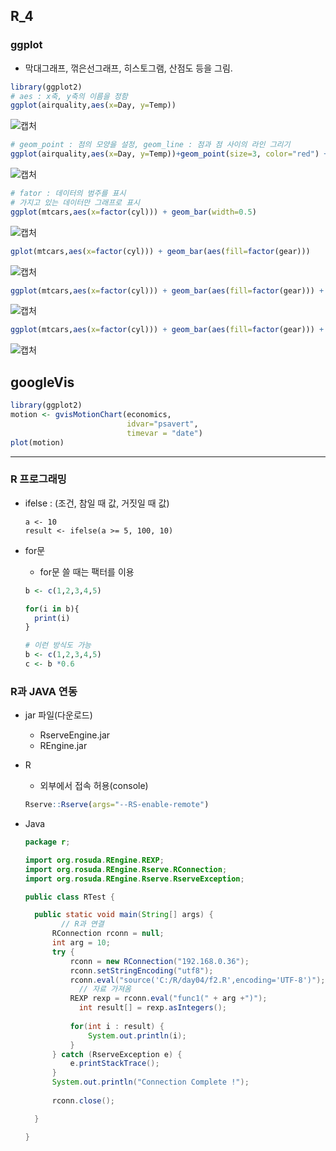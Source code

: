 ## R_4

### ggplot

- 막대그래프, 꺾은선그래프, 히스토그램, 산점도 등을 그림.

```R
library(ggplot2)
# aes : x축, y축의 이름을 정함
ggplot(airquality,aes(x=Day, y=Temp))
```

![캡처](https://user-images.githubusercontent.com/24764210/95527768-3aabee00-0a11-11eb-9d88-f71aca3136f4.PNG) 

```R
# geom_point : 점의 모양을 설정, geom_line : 점과 점 사이의 라인 그리기
ggplot(airquality,aes(x=Day, y=Temp))+geom_point(size=3, color="red") + geom_line()
```

![캡처](https://user-images.githubusercontent.com/24764210/95527947-b312af00-0a11-11eb-83b2-8d8458f01ce2.PNG) 

```R
# fator : 데이터의 범주를 표시
# 가지고 있는 데이터만 그래프로 표시
ggplot(mtcars,aes(x=factor(cyl))) + geom_bar(width=0.5)
```

![캡처](https://user-images.githubusercontent.com/24764210/95528337-ca05d100-0a12-11eb-9cdb-afeb0ea94f3e.PNG) 

```R
gplot(mtcars,aes(x=factor(cyl))) + geom_bar(aes(fill=factor(gear)))
```

![캡처](https://user-images.githubusercontent.com/24764210/95528412-020d1400-0a13-11eb-87b9-5b89fb8dac2c.PNG) 

```R
ggplot(mtcars,aes(x=factor(cyl))) + geom_bar(aes(fill=factor(gear))) + coord_polar()
```

![캡처](https://user-images.githubusercontent.com/24764210/95528505-41d3fb80-0a13-11eb-8403-4f8b407b7231.PNG) 

```R
ggplot(mtcars,aes(x=factor(cyl))) + geom_bar(aes(fill=factor(gear))) + labs(x="실런더", y="기어", title="차량정보")
```

![캡처](https://user-images.githubusercontent.com/24764210/95528672-c3c42480-0a13-11eb-9011-ad77fa01f220.PNG) 

## googleVis

```R
library(ggplot2)
motion <- gvisMotionChart(economics,
                          idvar="psavert",
                          timevar = "date")
plot(motion)
```

---

### R 프로그래밍

- ifelse : (조건, 참일 때 값, 거짓일 때 값)

  ```
  a <- 10
  result <- ifelse(a >= 5, 100, 10)
  ```

- for문

  - for문 쓸 때는 팩터를 이용

  ```R
  b <- c(1,2,3,4,5)
  
  for(i in b){
    print(i)
  }
  
  # 이런 방식도 가능
  b <- c(1,2,3,4,5)
  c <- b *0.6
  ```

### R과 JAVA 연동

- jar 파일(다운로드)
  - RserveEngine.jar
  - REngine.jar

- R
  - 외부에서 접속 허용(console)

  ```R
  Rserve::Rserve(args="--RS-enable-remote")
  ```

- Java

  ```java
  package r;
  
  import org.rosuda.REngine.REXP;
  import org.rosuda.REngine.Rserve.RConnection;
  import org.rosuda.REngine.Rserve.RserveException;
  
  public class RTest {
  
  	public static void main(String[] args) {
          // R과 연결
  		RConnection rconn = null;
  		int arg = 10;
  		try {
  			rconn = new RConnection("192.168.0.36");
  			rconn.setStringEncoding("utf8");
  			rconn.eval("source('C:/R/day04/f2.R',encoding='UTF-8')");
              // 자료 가져옴
  			REXP rexp = rconn.eval("func1(" + arg +")");
              int result[] = rexp.asIntegers();
  			
  			for(int i : result) {
  				System.out.println(i);
  			}
  		} catch (RserveException e) {
  			e.printStackTrace();
  		}
  		System.out.println("Connection Complete !");
  		
  		rconn.close();
  
  	}
  
  }
  
  ```

  